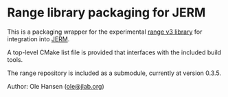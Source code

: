 Range library packaging for JERM
================================

This is a packaging wrapper for the experimental
[range v3 library](https://github.com/ericniebler/range-v3) for integration into [JERM](https://github.com/JeffersonLab/JERM).

A top-level CMake list file is provided that interfaces with the included build tools.

The range repository is included as a submodule, currently at version 0.3.5.

Author:  Ole Hansen (ole@jlab.org)
